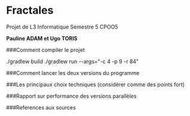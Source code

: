 # Fractales

Projet de L3 Informatique 
Semestre 5
CPOO5

**Pauline ADAM et Ugo TORIS**

###Comment compiler le projet

./gradlew build
./gradlew run --args="-c 4 -p 9 -r 84"

###Comment lancer les deux versions du programme

###Les principaux choix techniques (considérer comme des points fort)

###Rapport sur performance des versions parallèles

###References aux sources